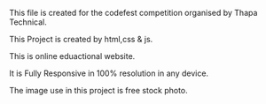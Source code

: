 This  file is created for the codefest competition organised by Thapa Technical.

This Project is created by html,css & js.

This is online eduactional website.

It is Fully Responsive in 100%  resolution in any device.

The image use in this project is free stock photo.


